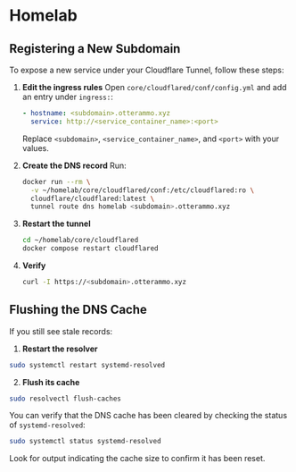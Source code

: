 # Homelab

## Registering a New Subdomain

To expose a new service under your Cloudflare Tunnel, follow these steps:

1. **Edit the ingress rules**
   Open `core/cloudflared/conf/config.yml` and add an entry under `ingress:`:
   ```yaml
   - hostname: <subdomain>.otterammo.xyz
     service: http://<service_container_name>:<port>
   ```
   Replace `<subdomain>`, `<service_container_name>`, and `<port>` with your values.

2. **Create the DNS record**
   Run:
   ```bash
   docker run --rm \
     -v ~/homelab/core/cloudflared/conf:/etc/cloudflared:ro \
     cloudflare/cloudflared:latest \
     tunnel route dns homelab <subdomain>.otterammo.xyz
   ```

3. **Restart the tunnel**
   ```bash
   cd ~/homelab/core/cloudflared
   docker compose restart cloudflared
   ```

4. **Verify**
   ```bash
   curl -I https://<subdomain>.otterammo.xyz
   ```

## Flushing the DNS Cache

If you still see stale records:

1. **Restart the resolver**
  ```bash
  sudo systemctl restart systemd-resolved
  ```

2. **Flush its cache**
  ```bash
  sudo resolvectl flush-caches
  ```

You can verify that the DNS cache has been cleared by checking the status of `systemd-resolved`:

```bash
sudo systemctl status systemd-resolved
```

Look for output indicating the cache size to confirm it has been reset.

